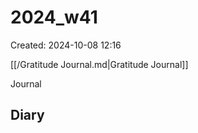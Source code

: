 # 2024_w41
Created: 2024-10-08 12:16

[[/Gratitude Journal.md|Gratitude Journal]]

Journal

Diary 
- 

